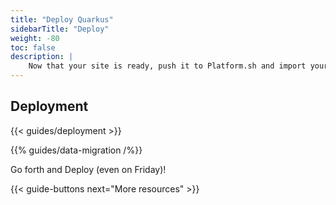 ```yaml
---
title: "Deploy Quarkus"
sidebarTitle: "Deploy"
weight: -80
toc: false
description: |
    Now that your site is ready, push it to Platform.sh and import your data.
---
```


## Deployment

{{< guides/deployment >}}

{{% guides/data-migration /%}}

Go forth and Deploy (even on Friday)!

{{< guide-buttons next="More resources" >}}
